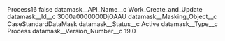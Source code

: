 <?xml version="1.0" encoding="UTF-8"?>
<CustomMetadata xmlns="http://soap.sforce.com/2006/04/metadata" xmlns:xsi="http://www.w3.org/2001/XMLSchema-instance" xmlns:xsd="http://www.w3.org/2001/XMLSchema">
    <label>Process16</label>
    <protected>false</protected>
    <values>
        <field>datamask__API_Name__c</field>
        <value xsi:type="xsd:string">Work_Create_and_Update</value>
    </values>
    <values>
        <field>datamask__Id__c</field>
        <value xsi:type="xsd:string">3000a0000000DjOAAU</value>
    </values>
    <values>
        <field>datamask__Masking_Object__c</field>
        <value xsi:type="xsd:string">CaseStandardDataMask</value>
    </values>
    <values>
        <field>datamask__Status__c</field>
        <value xsi:type="xsd:string">Active</value>
    </values>
    <values>
        <field>datamask__Type__c</field>
        <value xsi:type="xsd:string">Process</value>
    </values>
    <values>
        <field>datamask__Version_Number__c</field>
        <value xsi:type="xsd:double">19.0</value>
    </values>
</CustomMetadata>
